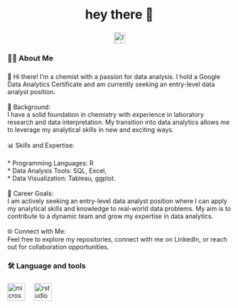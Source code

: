 <h1 align="center">hey there 👋</h1>

###

<div align="center">
  <a href="https://www.linkedin.com/in/nurashina-abdul-rahman-971992152/" target="_blank">
    <img src="https://img.shields.io/static/v1?message=LinkedIn&logo=linkedin&label=&color=0077B5&logoColor=white&labelColor=&style=for-the-badge" height="25" alt="linkedin logo"  />
  </a>
</div>

###

<h3 align="left">👩‍💻  About Me</h3>

###

<p align="left">👋 Hi there! I’m a chemist with a passion for data analysis. I hold a Google Data Analytics Certificate and am currently seeking an entry-level data analyst position.<br><br>🔬 Background:<br>I have a solid foundation in chemistry with experience in laboratory research and data interpretation. My transition into data analytics allows me to leverage my analytical skills in new and exciting ways.<br><br>📊 Skills and Expertise:<br><br>* Programming Languages:  R<br>* Data Analysis Tools: SQL, Excel, <br>* Data Visualization: Tableau, ggplot.<br><br>🎯 Career Goals:<br>I am actively seeking an entry-level data analyst position where I can apply my analytical skills and knowledge to real-world data problems. My aim is to contribute to a dynamic team and grow my expertise in data analytics.<br><br>🌐 Connect with Me:<br>Feel free to explore my repositories, connect with me on LinkedIn, or reach out for collaboration opportunities.</p>

###

<h3 align="left">🛠 Language and tools</h3>

###

<div align="left">
  <img src="https://cdn.jsdelivr.net/gh/devicons/devicon/icons/microsoftsqlserver/microsoftsqlserver-plain.svg" height="40" alt="microsoftsqlserver logo"  />
  <img width="12" />
  <img src="https://cdn.jsdelivr.net/gh/devicons/devicon/icons/rstudio/rstudio-original.svg" height="40" alt="rstudio logo"  />
</div>

###
